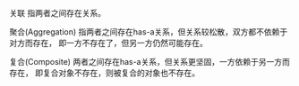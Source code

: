 关联
指两者之间存在关系。

聚合(Aggregation)
指两者之间存在has-a关系，但关系较松散，双方都不依赖于对方而存在，
即一方不存在了，但另一方仍然可能存在。

复合(Composite)
两者之间存在has-a关系，但关系更坚固，一方依赖于另一方而存在，
即复合对象不存在，则被复合的对象也不存在。